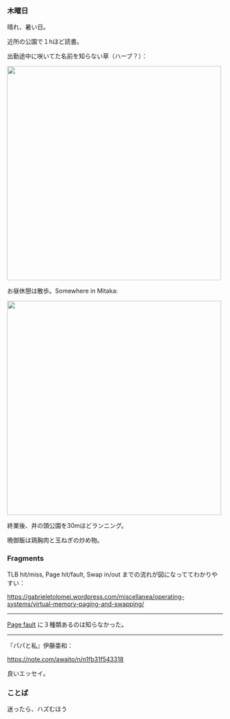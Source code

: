 ### 木曜日

晴れ、暑い日。

近所の公園で１hほど読書。

出勤途中に咲いてた名前を知らない草（ハーブ？）：

<img src="https://i.imgur.com/GuEicCm.jpg" width="500">

お昼休憩は散歩。Somewhere in Mitaka:

<img src="https://i.imgur.com/qMiXxQm.jpg" width="500">

終業後、井の頭公園を30mほどランニング。

晩御飯は鶏胸肉と玉ねぎの炒め物。

### Fragments

TLB hit/miss, Page hit/fault, Swap in/out までの流れが図になっててわかりやすい：

https://gabrieletolomei.wordpress.com/miscellanea/operating-systems/virtual-memory-paging-and-swapping/

---

[Page fault](https://ja.wikipedia.org/wiki/%E3%83%9A%E3%83%BC%E3%82%B8%E3%83%95%E3%82%A9%E3%83%BC%E3%83%AB%E3%83%88) に３種類あるのは知らなかった。

---

『パパと私』伊藤亜和：

https://note.com/awaito/n/n1fb31f543318

良いエッセイ。

### ことば

迷ったら、ハズむほう